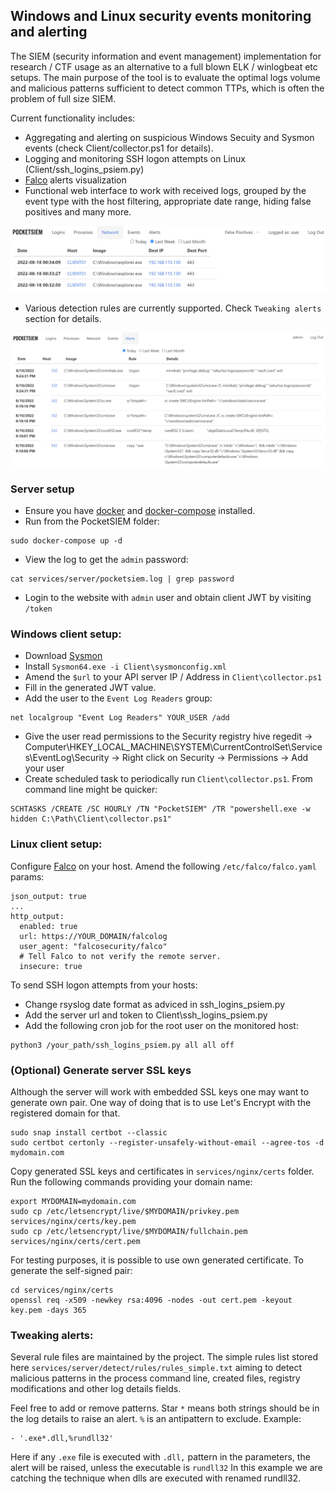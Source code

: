 ## Windows and Linux security events monitoring and alerting

 The SIEM (security information and event management) implementation for research / CTF usage as an alternative to a full blown ELK / winlogbeat etc setups. The main purpose of the tool is to evaluate the optimal logs volume and malicious patterns sufficient to detect common TTPs, which is often the problem of full size SIEM.

Current functionality includes:

* Aggregating and alerting on suspicious Windows Secuity and Sysmon events (check Client/collector.ps1 for details).
* Logging and monitoring SSH logon attempts on Linux (Client/ssh_logins_psiem.py)
* [Falco](https://falco.org/) alerts visualization
* Functional web interface to work with received logs, grouped by the event type with the host filtering,  appropriate date range, hiding false positives and many more.

![](img/network-logs.png)

* Various detection rules are currently supported. Check `Tweaking alerts` section for details.

![](img/alerts.png)

### Server setup

* Ensure you have [docker](https://docs.docker.com/engine/install/) and [docker-compose](https://docs.docker.com/compose/install/other/) installed.
* Run from the PocketSIEM folder:

```
sudo docker-compose up -d
```

* View the log to get the `admin` password:

```
cat services/server/pocketsiem.log | grep password
```

* Login to the website with `admin` user and obtain client JWT by visiting `/token`

### Windows client setup:

* Download [Sysmon](https://download.sysinternals.com/files/Sysmon.zip)
* Install `Sysmon64.exe -i Client\sysmonconfig.xml`
* Amend the `$url` to your API server IP / Address in `Client\collector.ps1`
* Fill in the generated JWT value.
* Add the user to the `Event Log Readers` group:

```
net localgroup "Event Log Readers" YOUR_USER /add
```

* Give the user read permissions to the Security registry hive regedit -> Computer\HKEY_LOCAL_MACHINE\SYSTEM\CurrentControlSet\Services\EventLog\Security -> Right click on Security -> Permissions -> Add your user
* Create scheduled task to periodically run `Client\collector.ps1`. From command line might be quicker:

```
SCHTASKS /CREATE /SC HOURLY /TN "PocketSIEM" /TR "powershell.exe -w hidden C:\Path\Client\collector.ps1"
```

### Linux client setup:

Configure [Falco](https://falco.org/docs/getting-started/falco-linux-quickstart/) on your host. Amend the following `/etc/falco/falco.yaml` params:

```
json_output: true
...
http_output:
  enabled: true
  url: https://YOUR_DOMAIN/falcolog
  user_agent: "falcosecurity/falco"
  # Tell Falco to not verify the remote server.
  insecure: true
```

To send SSH logon attempts from your hosts:
* Change rsyslog date format as adviced in ssh_logins_psiem.py
* Add the server url and token to Client\ssh_logins_psiem.py
* Add the following cron job for the root user on the monitored host:

```
python3 /your_path/ssh_logins_psiem.py all all off
```

### (Optional) Generate server SSL keys

Although the server will work with embedded SSL keys one may want to generate own pair. One way of doing that is to use Let's Encrypt with the registered domain for that.

```
sudo snap install certbot --classic
sudo certbot certonly --register-unsafely-without-email --agree-tos -d mydomain.com
```

Copy generated SSL keys and certificates in `services/nginx/certs` folder. Run the following commands providing your domain name:

```
export MYDOMAIN=mydomain.com
sudo cp /etc/letsencrypt/live/$MYDOMAIN/privkey.pem services/nginx/certs/key.pem
sudo cp /etc/letsencrypt/live/$MYDOMAIN/fullchain.pem services/nginx/certs/cert.pem
```

For testing purposes, it is possible to use own generated certificate. To generate the self-signed pair:

```
cd services/nginx/certs
openssl req -x509 -newkey rsa:4096 -nodes -out cert.pem -keyout key.pem -days 365
```

### Tweaking alerts:

Several rule files are maintained by the project. The simple rules list stored here `services/server/detect/rules/rules_simple.txt` aiming to detect malicious patterns in the process command line, created files, registry modifications and other log details fields. 

Feel free to add or remove patterns. Star `*` means both strings should be in the log details to raise an alert. `%` is an antipattern to exclude. Example:

```
- '.exe*.dll,%rundll32'
```

Here if any `.exe` file is executed with `.dll,` pattern in the parameters, the alert will be raised, unless the executable is `rundll32` In this example we are catching the technique when dlls are executed with renamed rundll32.